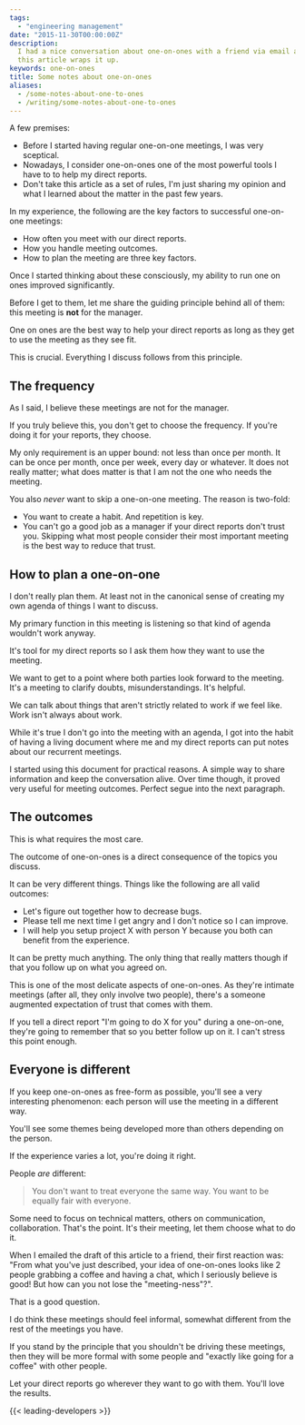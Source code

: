 ```yaml
---
tags:
  - "engineering management"
date: "2015-11-30T00:00:00Z"
description:
  I had a nice conversation about one-on-ones with a friend via email and
  this article wraps it up.
keywords: one-on-ones
title: Some notes about one-on-ones
aliases:
  - /some-notes-about-one-to-ones
  - /writing/some-notes-about-one-to-ones
---
```


A few premises:

- Before I started having regular one-on-one meetings, I was very sceptical.
- Nowadays, I consider one-on-ones one of the most powerful tools I have to to
  help my direct reports.
- Don't take this article as a set of rules, I'm just sharing my opinion and
what I learned about the matter in the past few years.

In my experience, the following are the key factors to successful one-on-one
meetings:

- How often you meet with our direct reports.
- How you handle meeting outcomes.
- How to plan the meeting are three key factors.

Once I started thinking about these consciously, my ability to run one on ones
improved significantly.

Before I get to them, let me share the guiding principle behind all of them:
this meeting is **not** for the manager.

One on ones are the best way to help your direct reports as long as they get to
use the meeting as they see fit.

This is crucial. Everything I discuss follows from this principle.

## The frequency

As I said, I believe these meetings are not for the manager.

If you truly believe this, you don't get to choose the frequency. If you're
doing it for your reports, they choose.

My only requirement is an upper bound: not less than once per month. It can be
once per month, once per week, every day or whatever. It does not really matter;
what does matter is that I am not the one who needs the meeting.

You also *never* want to skip a one-on-one meeting. The reason is
two-fold:

- You want to create a habit. And repetition is key.
- You can't go a good job as a manager if your direct reports don't trust you.
  Skipping what most people consider their most important meeting is the best
  way to reduce that trust.

## How to plan a one-on-one

I don't really plan them. At least not in the canonical sense of creating my own
agenda of things I want to discuss.

My primary function in this meeting is listening so that kind of agenda wouldn't
work anyway.

It's  tool for my direct reports so I ask them how they want to use the meeting.

We want to get to a point where both parties look forward to the meeting. It's a
meeting to clarify doubts, misunderstandings. It's helpful.

We can talk about things that aren't strictly related to work if we feel like.
Work isn't always about work.

While it's true I don't go into the meeting with an agenda, I got into the habit
of having a living document where me and my direct reports can put notes about
our recurrent meetings.

I started using this document for practical reasons. A simple way to share
information and keep the conversation alive. Over time though, it proved very
useful for meeting outcomes. Perfect segue into the next paragraph.

## The outcomes

This is what requires the most care.

The outcome of one-on-ones is a direct consequence of the topics you discuss.

It can be very different things. Things like the following are all valid
outcomes:

- Let's figure out together how to decrease bugs.
- Please tell me next time I get angry and I don't notice so I can improve.
- I will help you setup project X with person Y  because you both can benefit
  from the experience.

It can be pretty much anything. The only thing that really matters though if
that you follow up on what you agreed on.

This is one of the most delicate aspects of one-on-ones. As they're intimate
meetings (after all, they only involve two people), there's a someone augmented
expectation of trust that comes with them.

If you tell a direct report "I'm going to do X for you" during a one-on-one,
they're going to remember that so you better follow up on it. I can't stress
this point enough.

## Everyone is different

If you keep one-on-ones as free-form as possible, you'll see a very interesting
phenomenon: each person will use the meeting in a different way.

You'll see some themes being developed more than others depending on the person.

If the experience varies a lot, you're doing it right.

People _are_ different:

> You don't want to treat everyone the same way. You want to be equally fair
> with everyone.

Some need to focus on technical matters, others on communication, collaboration.
That's the point. It's their meeting, let them choose what to do it.

When I emailed the draft of this article to a friend, their first reaction was:
"From what you've just described, your idea of one-on-ones looks like 2 people
grabbing a coffee and having a chat, which I seriously believe is good! But how
can you not lose the "meeting-ness"?".

That is a good question.

I do think these meetings should feel informal, somewhat different from the rest
of the meetings you have.

If you stand by the principle that you shouldn't be driving these meetings, then
they will be more formal with some people and "exactly like going for a coffee"
with other people.

Let your direct reports go wherever they want to go with them. You'll love the
results.

{{< leading-developers >}}
